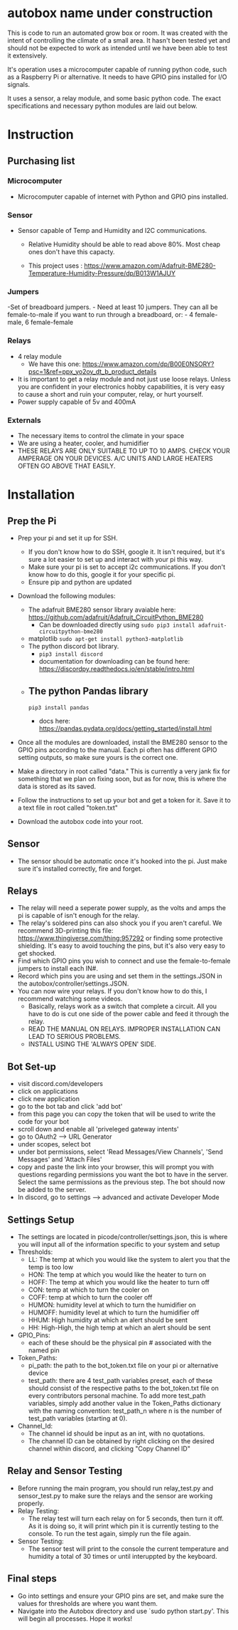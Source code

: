 # autobox name under construction
This is code to run an automated grow box or room. It was created with the intent of controlling the climate of a small area. It hasn't been tested yet and should not be expected to work as intended until we have been able to test it extensively. 

It's operation uses a microcomputer capable of running python code, such as a Raspberry Pi or alternative. It needs to have GPIO pins installed for I/O signals. 

It uses a sensor, a relay module, and some basic python code. The exact specifications and necessary python modules are laid out below.

# Instruction
## Purchasing list
### Microcomputer
- Microcomputer capable of internet with Python and GPIO pins installed.

### Sensor
- Sensor capable of Temp and Humidity and I2C communications. 
    - Relative Humidity should be able to read above 80%. Most cheap ones don't have this capacty. 
    
    - This project uses : https://www.amazon.com/Adafruit-BME280-Temperature-Humidity-Pressure/dp/B013W1AJUY
### Jumpers 
-Set of breadboard jumpers. 
    - Need at least 10 jumpers. They can all be female-to-male if you want to run through a breadboard, or:
        - 4 female-male, 6 female-female
### Relays
- 4 relay module
    - We have this one: https://www.amazon.com/dp/B00E0NSORY?psc=1&ref=ppx_yo2ov_dt_b_product_details
- It is important to get a relay module and not just use loose relays. Unless you are confident in your electronics hobby capabilities, it is very easy to cause a short and ruin your computer, relay, or hurt yourself.
- Power supply capable of 5v and 400mA

### Externals
- The necessary items to control the climate in your space
- We are using a heater, cooler, and humidifier
- THESE RELAYS ARE ONLY SUITABLE TO UP TO 10 AMPS. CHECK YOUR AMPERAGE ON YOUR DEVICES. A/C UNITS AND LARGE HEATERS OFTEN GO ABOVE THAT EASILY.

# Installation

## Prep the Pi
- Prep your pi and set it up for SSH. 
    - If you don't know how to do SSH, google it. It isn't required, but it's sure a lot easier to set up and interact with your pi this way.
    - Make sure your pi is set to accept i2c communications. If you don't know how to do this, google it for your specific pi.
    - Ensure pip and python are updated
- Download the following modules:
    - The adafruit BME280 sensor library avaiable here: https://github.com/adafruit/Adafruit_CircuitPython_BME280
        - Can be downloaded directly using `sudo pip3 install adafruit-circuitpython-bme280`
    - matplotlib `sudo apt-get install python3-matplotlib`
    - The python discord bot library. 
        - `pip3 install discord`
        - documentation for downloading can be found here: https://discordpy.readthedocs.io/en/stable/intro.html
    - The python Pandas library
        - 
        ```
        pip3 install pandas
        ```  
        - docs here: https://pandas.pydata.org/docs/getting_started/install.html
  
- Once all the modules are downloaded, install the BME280 sensor to the GPIO pins according to the manual. Each pi often has different GPIO setting outputs, so make sure yours is the correct one.
- Make a directory in root called "data." This is currently a very jank fix for something that we plan on fixing soon, but as for now, this is where the data is stored as its saved.
- Follow the instructions to set up your bot and get a token for it. Save it to a text file in root called "token.txt"
- Download the autobox code into your root.

## Sensor
- The sensor should be automatic once it's hooked into the pi. Just make sure it's installed correctly, fire and forget.

## Relays
- The relay will need a seperate power supply, as the volts and amps the pi is capable of isn't enough for the relay.
- The relay's soldered pins can also shock you if you aren't careful. We recommend 3D-printing this file: https://www.thingiverse.com/thing:957292 or finding some protective shielding. It's easy to avoid touching the pins, but it's also very easy to get shocked.
- Find which GPIO pins you wish to connect and use the female-to-female jumpers to install each IN#. 
- Record which pins you are using and set them in the settings.JSON in the autobox/controller/settings.JSON.
- You can now wire your relays. If you don't know how to do this, I recommend watching some videos.
    - Basically, relays work as a switch that complete a circuit. All you have to do is cut one side of the power cable and feed it through the relay. 
    - READ THE MANUAL ON RELAYS. IMPROPER INSTALLATION CAN LEAD TO SERIOUS PROBLEMS.
    - INSTALL USING THE 'ALWAYS OPEN' SIDE.

## Bot Set-up
- visit discord.com/developers
- click on applications
- click new application
- go to the bot tab and click 'add bot'
- from this page you can copy the token that will be used to write the code for your bot
- scroll down and enable all 'priveleged gateway intents'
- go to OAuth2 --> URL Generator
- under scopes, select bot
- under bot permissions, select 'Read Messages/View Channels', 'Send Messages' and 'Attach Files'
- copy and paste the link into your browser, this will prompt you with questions regarding permissions you want the bot to have in the server. Select the same permissions as the previous step. The bot should now be added to the server.
- In discord, go to settings --> advanced and activate Developer Mode

## Settings Setup
- The settings are located in picode/controller/settings.json, this is where you will input all of the information specific to your system and setup
- Thresholds:
    - LL: The temp at which you would like the system to alert you that the temp is too low
    - HON: The temp at which you would like the heater to turn on
    - HOFF: The temp at which you would like the heater to turn off
    - CON: temp at which to turn the cooler on
    - COFF: temp at which to turn the cooler off
    - HUMON: humidity level at which to turn the humidifier on
    - HUMOFF: humidity level at which to turn the humidifier off
    - HHUM: High humidity at which an alert should be sent
    - HH: High-High, the high temp at which an alert should be sent
- GPIO_Pins:
    - each of these should be the physical pin # associated with the named pin
- Token_Paths:
    - pi_path: the path to the bot_token.txt file on your pi or alternative device
    - test_path: there are 4 test_path variables preset, each of these should consist of the respective paths to the bot_token.txt file on every contributors       personal machine. To add more test_path variables, simply add another value in the Token_Paths dictionary with the naming convention: test_path_n where       n is the number of test_path variables (starting at 0).
- Channel_Id: 
    - The channel id should be input as an int, with no quotations. 
    - The channel ID can be obtained by right clicking on the desired channel within discord, and clicking "Copy Channel ID"
   
## Relay and Sensor Testing
- Before running the main program, you should run relay_test.py and sensor_test.py to make sure the relays and the sensor are working properly. 
- Relay Testing:
    - The relay test will turn each relay on for 5 seconds, then turn it off. As it is doing so, it will print which pin it is currently testing to the             console. To run the test again, simply run the file again. 
- Sensor Testing: 
    - The sensor test will print to the console the current temperature and humidity a total of 30 times or until interuppted by the keyboard. 
  
## Final steps
- Go into settings and ensure your GPIO pins are set, and make sure the values for thresholds are where you want them. 
- Navigate into the Autobox directory and use `sudo python start.py'. This will begin all processes. Hope it works!
   
        
